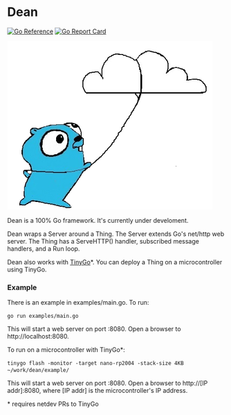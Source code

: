 # Dean

[![Go Reference](https://pkg.go.dev/badge/pkg.dev.go/github.com/merliot/dean.svg)](https://pkg.go.dev/github.com/merliot/dean)
[![Go Report Card](https://goreportcard.com/badge/github.com/merliot/dean)](https://goreportcard.com/report/github.com/merliot/dean)

![Gopher Thing](images/gopher_cloud.png)

Dean is a 100% Go framework.  It's currently under develoment.

Dean wraps a Server around a Thing.  The Server extends Go's net/http web server.
The Thing has a ServeHTTP() handler, subscribed message handlers, and a Run loop.

Dean also works with [TinyGo](https://tinygo.org")*.  You can deploy a Thing on a microcontroller using
TinyGo.

### Example

There is an example in examples/main.go.  To run:

```
go run examples/main.go
```

This will start a web server on port :8080.  Open a browser to http://localhost:8080.

To run on a microcontroller with TinyGo*:

```
tinygo flash -monitor -target nano-rp2004 -stack-size 4KB ~/work/dean/example/
```

This will start a web server on port :8080.  Open a browser to http://[IP addr]:8080, where [IP addr] is the microcontroller's IP address.

\* requires netdev PRs to TinyGo

